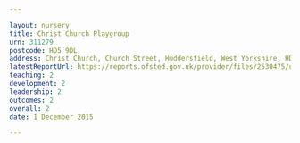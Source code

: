 ```yaml
---

layout: nursery
title: Christ Church Playgroup
urn: 311279
postcode: HD5 9DL
address: Christ Church, Church Street, Huddersfield, West Yorkshire, HD5 9DL
latestReportUrl: https://reports.ofsted.gov.uk/provider/files/2530475/urn/311279.pdf
teaching: 2
development: 2
leadership: 2
outcomes: 2
overall: 2
date: 1 December 2015

---
```


